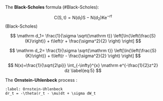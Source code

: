 The **Black-Scholes** formula (#Black-Scholes):

$$
	\mathrm C(\mathrm S,\mathrm t)= \mathrm N(\mathrm d_1)\mathrm S - \mathrm N(\mathrm d_2) \mathrm K \mathrm e^{-rt}
$$ (Black-Scholes)

$$
	\mathrm d_1= \frac{1}{\sigma \sqrt{\mathrm t}} \left[\ln{\left(\frac{S}{K}\right)} + t\left(r + \frac{\sigma^2}{2} \right) \right]
$$

$$
	\mathrm d_2= \frac{1}{\sigma \sqrt{\mathrm t}} \left[\ln{\left(\frac{S}{K}\right)} + t\left(r - \frac{\sigma^2}{2} \right) \right]
$$

$$
	N(x)=\frac{1}{\sqrt{2\pi}} \int_{-\infty}^{x} \mathrm e^{-\frac{1}{2}z^2} dz
	\label{eq:5}
$$

The **Ornstein-Uhlenbeck** process [](#Ornstein-Uhlenbeck):

```{math}
:label: Ornstein-Uhlenbeck
dr_t = -\theta(r_t - \mu)dt + \sigma dW_t
```
